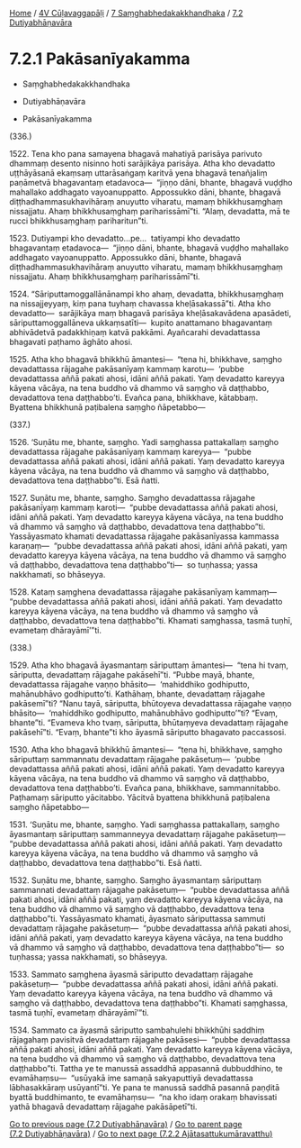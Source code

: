 
[Home](/) / [4V Cūḷavaggapāḷi](../...md) / [7 Saṃghabhedakakkhandhaka](...md) / [7.2 Dutiyabhāṇavāra](../4V/7/7.2.md)

# 7.2.1 Pakāsanīyakamma

* Saṃghabhedakakkhandhaka

* Dutiyabhāṇavāra

* Pakāsanīyakamma

(336.)

1522\. Tena kho pana samayena bhagavā mahatiyā parisāya parivuto dhammaṃ desento nisinno hoti sarājikāya parisāya. Atha kho devadatto uṭṭhāyāsanā ekaṃsaṃ uttarāsaṅgaṃ karitvā yena bhagavā tenañjaliṃ paṇāmetvā bhagavantaṃ etadavoca—  “jiṇṇo dāni, bhante, bhagavā vuḍḍho mahallako addhagato vayoanuppatto. Appossukko dāni, bhante, bhagavā diṭṭhadhammasukhavihāraṃ anuyutto viharatu, mamaṃ bhikkhusaṃghaṃ nissajjatu. Ahaṃ bhikkhusaṃghaṃ pariharissāmī”ti. “Alaṃ, devadatta, mā te rucci bhikkhusaṃghaṃ pariharitun”ti.

1523\. Dutiyampi kho devadatto…pe…  tatiyampi kho devadatto bhagavantaṃ etadavoca—  “jiṇṇo dāni, bhante, bhagavā vuḍḍho mahallako addhagato vayoanuppatto. Appossukko dāni, bhante, bhagavā diṭṭhadhammasukhavihāraṃ anuyutto viharatu, mamaṃ bhikkhusaṃghaṃ nissajjatu. Ahaṃ bhikkhusaṃghaṃ pariharissāmī”ti.

1524\. “Sāriputtamoggallānānampi kho ahaṃ, devadatta, bhikkhusaṃghaṃ na nissajjeyyaṃ, kiṃ pana tuyhaṃ chavassa kheḷāsakassā”ti. Atha kho devadatto—  sarājikāya maṃ bhagavā parisāya kheḷāsakavādena apasādeti, sāriputtamoggallāneva ukkaṃsatīti—  kupito anattamano bhagavantaṃ abhivādetvā padakkhiṇaṃ katvā pakkāmi. Ayañcarahi devadattassa bhagavati paṭhamo āghāto ahosi.

1525\. Atha kho bhagavā bhikkhū āmantesi—  “tena hi, bhikkhave, saṃgho devadattassa rājagahe pakāsanīyaṃ kammaṃ karotu—  ‘pubbe devadattassa aññā pakati ahosi, idāni aññā pakati. Yaṃ devadatto kareyya kāyena vācāya, na tena buddho vā dhammo vā saṃgho vā daṭṭhabbo, devadattova tena daṭṭhabbo’ti. Evañca pana, bhikkhave, kātabbaṃ. Byattena bhikkhunā paṭibalena saṃgho ñāpetabbo—

(337.)

1526\. ‘Suṇātu me, bhante, saṃgho. Yadi saṃghassa pattakallaṃ saṃgho devadattassa rājagahe pakāsanīyaṃ kammaṃ kareyya—  “pubbe devadattassa aññā pakati ahosi, idāni aññā pakati. Yaṃ devadatto kareyya kāyena vācāya, na tena buddho vā dhammo vā saṃgho vā daṭṭhabbo, devadattova tena daṭṭhabbo”ti. Esā ñatti.

1527\. Suṇātu me, bhante, saṃgho. Saṃgho devadattassa rājagahe pakāsanīyaṃ kammaṃ karoti—  “pubbe devadattassa aññā pakati ahosi, idāni aññā pakati. Yaṃ devadatto kareyya kāyena vācāya, na tena buddho vā dhammo vā saṃgho vā daṭṭhabbo, devadattova tena daṭṭhabbo”ti. Yassāyasmato khamati devadattassa rājagahe pakāsanīyassa kammassa karaṇaṃ—  “pubbe devadattassa aññā pakati ahosi, idāni aññā pakati, yaṃ devadatto kareyya kāyena vācāya, na tena buddho vā dhammo vā saṃgho vā daṭṭhabbo, devadattova tena daṭṭhabbo”ti—  so tuṇhassa; yassa nakkhamati, so bhāseyya.

1528\. Kataṃ saṃghena devadattassa rājagahe pakāsanīyaṃ kammaṃ—  “pubbe devadattassa aññā pakati ahosi, idāni aññā pakati. Yaṃ devadatto kareyya kāyena vācāya, na tena buddho vā dhammo vā saṃgho vā daṭṭhabbo, devadattova tena daṭṭhabbo”ti. Khamati saṃghassa, tasmā tuṇhī, evametaṃ dhārayāmī’”ti.

(338.)

1529\. Atha kho bhagavā āyasmantaṃ sāriputtaṃ āmantesi—  “tena hi tvaṃ, sāriputta, devadattaṃ rājagahe pakāsehī”ti. “Pubbe mayā, bhante, devadattassa rājagahe vaṇṇo bhāsito—  ‘mahiddhiko godhiputto, mahānubhāvo godhiputto’ti. Kathāhaṃ, bhante, devadattaṃ rājagahe pakāsemī”ti? “Nanu tayā, sāriputta, bhūtoyeva devadattassa rājagahe vaṇṇo bhāsito—  ‘mahiddhiko godhiputto, mahānubhāvo godhiputto’”ti? “Evaṃ, bhante”ti. “Evameva kho tvaṃ, sāriputta, bhūtaṃyeva devadattaṃ rājagahe pakāsehī”ti. “Evaṃ, bhante”ti kho āyasmā sāriputto bhagavato paccassosi.

1530\. Atha kho bhagavā bhikkhū āmantesi—  “tena hi, bhikkhave, saṃgho sāriputtaṃ sammannatu devadattaṃ rājagahe pakāsetuṃ—  ‘pubbe devadattassa aññā pakati ahosi, idāni aññā pakati. Yaṃ devadatto kareyya kāyena vācāya, na tena buddho vā dhammo vā saṃgho vā daṭṭhabbo, devadattova tena daṭṭhabbo’ti. Evañca pana, bhikkhave, sammannitabbo. Paṭhamaṃ sāriputto yācitabbo. Yācitvā byattena bhikkhunā paṭibalena saṃgho ñāpetabbo—

1531\. ‘Suṇātu me, bhante, saṃgho. Yadi saṃghassa pattakallaṃ, saṃgho āyasmantaṃ sāriputtaṃ sammanneyya devadattaṃ rājagahe pakāsetuṃ—  “pubbe devadattassa aññā pakati ahosi, idāni aññā pakati. Yaṃ devadatto kareyya kāyena vācāya, na tena buddho vā dhammo vā saṃgho vā daṭṭhabbo, devadattova tena daṭṭhabbo”ti. Esā ñatti.

1532\. Suṇātu me, bhante, saṃgho. Saṃgho āyasmantaṃ sāriputtaṃ sammannati devadattaṃ rājagahe pakāsetuṃ—  “pubbe devadattassa aññā pakati ahosi, idāni aññā pakati, yaṃ devadatto kareyya kāyena vācāya, na tena buddho vā dhammo vā saṃgho vā daṭṭhabbo, devadattova tena daṭṭhabbo”ti. Yassāyasmato khamati, āyasmato sāriputtassa sammuti devadattaṃ rājagahe pakāsetuṃ—  “pubbe devadattassa aññā pakati ahosi, idāni aññā pakati, yaṃ devadatto kareyya kāyena vācāya, na tena buddho vā dhammo vā saṃgho vā daṭṭhabbo, devadattova tena daṭṭhabbo”ti—  so tuṇhassa; yassa nakkhamati, so bhāseyya.

1533\. Sammato saṃghena āyasmā sāriputto devadattaṃ rājagahe pakāsetuṃ—  “pubbe devadattassa aññā pakati ahosi, idāni aññā pakati. Yaṃ devadatto kareyya kāyena vācāya, na tena buddho vā dhammo vā saṃgho vā daṭṭhabbo, devadattova tena daṭṭhabbo”ti. Khamati saṃghassa, tasmā tuṇhī, evametaṃ dhārayāmī’”ti.

1534\. Sammato ca āyasmā sāriputto sambahulehi bhikkhūhi saddhiṃ rājagahaṃ pavisitvā devadattaṃ rājagahe pakāsesi—  “pubbe devadattassa aññā pakati ahosi, idāni aññā pakati. Yaṃ devadatto kareyya kāyena vācāya, na tena buddho vā dhammo vā saṃgho vā daṭṭhabbo, devadattova tena daṭṭhabbo”ti. Tattha ye te manussā assaddhā appasannā dubbuddhino, te evamāhaṃsu—  “usūyakā ime samaṇā sakyaputtiyā devadattassa lābhasakkāraṃ usūyantī”ti. Ye pana te manussā saddhā pasannā paṇḍitā byattā buddhimanto, te evamāhaṃsu—  “na kho idaṃ orakaṃ bhavissati yathā bhagavā devadattaṃ rājagahe pakāsāpetī”ti.

[Go to previous page (7.2 Dutiyabhāṇavāra)](../4V/7/7.2.md) / [Go to parent page (7.2 Dutiyabhāṇavāra)](../4V/7/7.2.md) / [Go to next page (7.2.2 Ajātasattukumāravatthu)](7.2.2.md)



